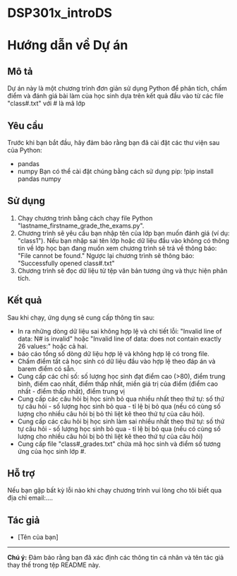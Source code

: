 # DSP301x_introDS
# Hướng dẫn về Dự án

## Mô tả
Dự án này là một chương trình đơn giản sử dụng Python để phân tích, chấm điểm và đánh giá bài làm của học sinh dựa trên kết quả đầu vào từ các file "class#.txt" với # là mã lớp

## Yêu cầu
Trước khi bạn bắt đầu, hãy đảm bảo rằng bạn đã cài đặt các thư viện sau của Python:
- pandas
- numpy
Bạn có thể cài đặt chúng bằng cách sử dụng pip: !pip install pandas numpy

## Sử dụng
1. Chạy chương trình bằng cách chạy file Python "lastname_firstname_grade_the_exams.py".
2. Chương trình sẽ yêu cầu bạn nhập tên của lớp bạn muốn đánh giá (ví dụ: "class1").
   Nếu bạn nhập sai tên lớp hoặc dữ liệu đầu vào không có thông tin về lớp học bạn đang muốn xem chương trình sẽ trả về thông báo: "File cannot be found."
   Ngược lại chương trình sẽ thông báo: "Successfully opened class#.txt" 
4. Chương trình sẽ đọc dữ liệu từ tệp văn bản tương ứng và thực hiện phân tích.

## Kết quả
Sau khi chạy, ứng dụng sẽ cung cấp thông tin sau:
- In ra những dòng dữ liệu sai không hợp lệ và chi tiết lỗi: "Invalid line of data: N# is invalid" hoặc "Invalid line of data: does not contain exactly 26 values:" hoặc cả hai.
- báo cáo tổng số dòng dữ liệu hợp lệ và không hợp lệ có trong file.
- Chấm điểm tất cả học sinh có dữ liệu đầu vào hợp lệ theo đáp án và barem điểm có sẵn.
- Cung cấp các chỉ số: số lượng học sinh đạt điểm cao (>80), điểm trung bình, điểm cao nhất, điểm thấp nhất, miền giá trị của điểm (điểm cao nhất - điểm thấp nhất), điểm trung vị 
- Cung cấp các câu hỏi bị học sinh bỏ qua nhiều nhất theo thứ tự: số thứ tự câu hỏi - số lượng học sinh bỏ qua -  tỉ lệ bị bỏ qua (nếu có cùng số lượng cho nhiều câu hỏi bị bỏ thì liệt kê theo thứ tự của câu hỏi).
- Cung cấp các câu hỏi bị học sinh làm sai nhiều nhất theo thứ tự: số thứ tự câu hỏi - số lượng học sinh bỏ qua -  tỉ lệ bị bỏ qua (nếu có cùng số lượng cho nhiều câu hỏi bị bỏ thì liệt kê theo thứ tự của câu hỏi)
- Cung cấp file "class#_grades.txt" chứa mã học sinh và điểm số tương ứng của học sinh lớp #.
  
## Hỗ trợ
Nếu bạn gặp bất kỳ lỗi nào khi chạy chương trình vui lòng cho tôi biết qua địa chỉ email:....

## Tác giả
- [Tên của bạn]

---
**Chú ý:** Đảm bảo rằng bạn đã xác định các thông tin cá nhân và tên tác giả thay thế trong tệp README này.
